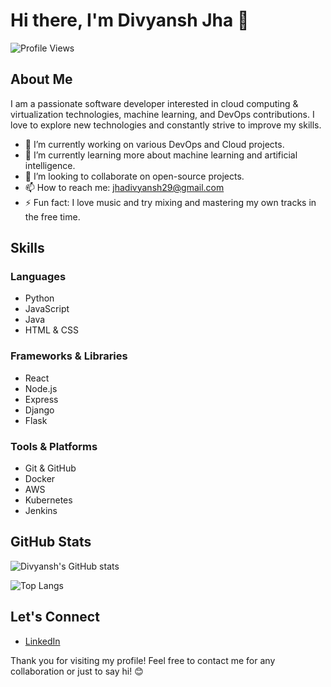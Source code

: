 # Hi there, I'm Divyansh Jha 👋

![Profile Views](https://komarev.com/ghpvc/?username=itsdivyanshjha&color=brightgreen)

## About Me

I am a passionate software developer interested in cloud computing & virtualization technologies, machine learning, and DevOps contributions. I love to explore new technologies and constantly strive to improve my skills.

- 🔭 I’m currently working on various DevOps and Cloud projects.
- 🌱 I’m currently learning more about machine learning and artificial intelligence.
- 👯 I’m looking to collaborate on open-source projects.
- 📫 How to reach me: [jhadivyansh29@gmail.com](mailto:jhadivyansh29@gmail.com)
- ⚡ Fun fact: I love music and try mixing and mastering my own tracks in the free time.

## Skills

### Languages
- Python
- JavaScript
- Java
- HTML & CSS

### Frameworks & Libraries
- React
- Node.js
- Express
- Django
- Flask

### Tools & Platforms
- Git & GitHub
- Docker
- AWS
- Kubernetes
- Jenkins

## GitHub Stats

![Divyansh's GitHub stats](https://github-readme-stats.vercel.app/api?username=itsdivyanshjha&show_icons=true&theme=radical)

![Top Langs](https://github-readme-stats.vercel.app/api/top-langs/?username=itsdivyanshjha&layout=compact&theme=radical)

## Let's Connect

- [LinkedIn](https://www.linkedin.com/in/itsdivyanshjha/)

Thank you for visiting my profile! Feel free to contact me for any collaboration or just to say hi! 😊
